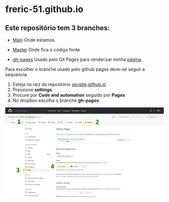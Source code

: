 # freric-51.github.io

## Este repositório tem 3 branches:

- [Main](https://github.com/freric-51/freric-51.github.io/tree/main)
Onde estamos.

- [Master](https://github.com/freric-51/freric-51.github.io/tree/master)
Onde fica o código fonte

- [gh-pages](https://github.com/freric-51/freric-51.github.io/tree/gh-pages)
Usado pelo Git Pages para renderizar minha [página](https://freric-51.github.io/)

Para escolher o branche usado pelo github pages deve-se seguir a sequencia
1. Esteja na raiz do repositório [seusite.github.io](https://github.com/freric-51/freric-51.github.io)
2. Pressione **settings**
3. Procure por **Code and automation** seguido por **Pages**
4. No dropbox escolha o branche **gh-pages**

![howto](https://github.com/freric-51/freric-51.github.io/blob/main/Configuracao_branche_ghpages.png)
